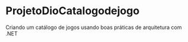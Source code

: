 # ProjetoDioCatalogodejogo
Criando um catálogo de jogos usando boas práticas de arquitetura com .NET
